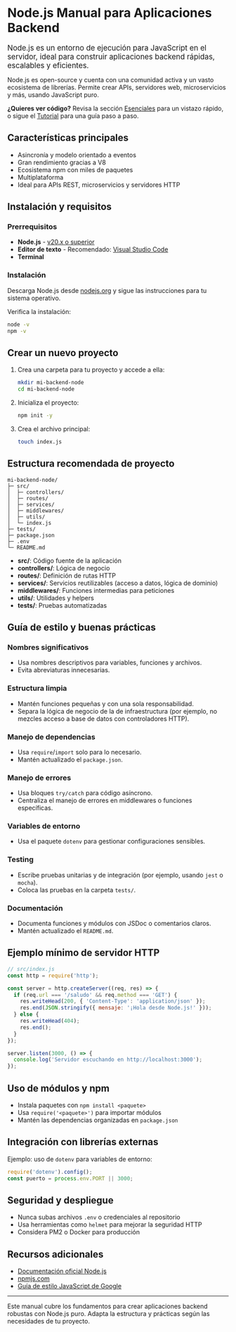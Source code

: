 # Node.js Manual para Aplicaciones Backend

<big style="margin-top: 2em">
Node.js es un entorno de ejecución para JavaScript en el servidor, ideal para construir aplicaciones backend rápidas, escalables y eficientes.
</big>

Node.js es open-source y cuenta con una comunidad activa y un vasto ecosistema de librerías. Permite crear APIs, servidores web, microservicios y más, usando JavaScript puro.

**¿Quieres ver código?** Revisa la sección [Esenciales](#esenciales) para un vistazo rápido, o sigue el [Tutorial](#tutorial) para una guía paso a paso.

## Características principales
- Asincronía y modelo orientado a eventos
- Gran rendimiento gracias a V8
- Ecosistema npm con miles de paquetes
- Multiplataforma
- Ideal para APIs REST, microservicios y servidores HTTP

## Instalación y requisitos

### Prerrequisitos
- **Node.js** - [v20.x o superior](https://nodejs.org/)
- **Editor de texto** - Recomendado: [Visual Studio Code](https://code.visualstudio.com/)
- **Terminal**

### Instalación
Descarga Node.js desde [nodejs.org](https://nodejs.org/) y sigue las instrucciones para tu sistema operativo.

Verifica la instalación:
```sh
node -v
npm -v
```

## Crear un nuevo proyecto

1. Crea una carpeta para tu proyecto y accede a ella:
   ```sh
   mkdir mi-backend-node
   cd mi-backend-node
   ```
2. Inicializa el proyecto:
   ```sh
   npm init -y
   ```
3. Crea el archivo principal:
   ```sh
   touch index.js
   ```

## Estructura recomendada de proyecto

```
mi-backend-node/
├─ src/
│  ├─ controllers/
│  ├─ routes/
│  ├─ services/
│  ├─ middlewares/
│  ├─ utils/
│  └─ index.js
├─ tests/
├─ package.json
├─ .env
└─ README.md
```

- **src/**: Código fuente de la aplicación
- **controllers/**: Lógica de negocio
- **routes/**: Definición de rutas HTTP
- **services/**: Servicios reutilizables (acceso a datos, lógica de dominio)
- **middlewares/**: Funciones intermedias para peticiones
- **utils/**: Utilidades y helpers
- **tests/**: Pruebas automatizadas

## Guía de estilo y buenas prácticas

### Nombres significativos
- Usa nombres descriptivos para variables, funciones y archivos.
- Evita abreviaturas innecesarias.

### Estructura limpia
- Mantén funciones pequeñas y con una sola responsabilidad.
- Separa la lógica de negocio de la de infraestructura (por ejemplo, no mezcles acceso a base de datos con controladores HTTP).

### Manejo de dependencias
- Usa `require`/`import` solo para lo necesario.
- Mantén actualizado el `package.json`.

### Manejo de errores
- Usa bloques `try/catch` para código asíncrono.
- Centraliza el manejo de errores en middlewares o funciones específicas.

### Variables de entorno
- Usa el paquete `dotenv` para gestionar configuraciones sensibles.

### Testing
- Escribe pruebas unitarias y de integración (por ejemplo, usando `jest` o `mocha`).
- Coloca las pruebas en la carpeta `tests/`.

### Documentación
- Documenta funciones y módulos con JSDoc o comentarios claros.
- Mantén actualizado el `README.md`.

## Ejemplo mínimo de servidor HTTP

```js
// src/index.js
const http = require('http');

const server = http.createServer((req, res) => {
  if (req.url === '/saludo' && req.method === 'GET') {
    res.writeHead(200, { 'Content-Type': 'application/json' });
    res.end(JSON.stringify({ mensaje: '¡Hola desde Node.js!' }));
  } else {
    res.writeHead(404);
    res.end();
  }
});

server.listen(3000, () => {
  console.log('Servidor escuchando en http://localhost:3000');
});
```

## Uso de módulos y npm

- Instala paquetes con `npm install <paquete>`
- Usa `require('<paquete>')` para importar módulos
- Mantén las dependencias organizadas en `package.json`

## Integración con librerías externas

Ejemplo: uso de `dotenv` para variables de entorno:
```js
require('dotenv').config();
const puerto = process.env.PORT || 3000;
```

## Seguridad y despliegue
- Nunca subas archivos `.env` o credenciales al repositorio
- Usa herramientas como `helmet` para mejorar la seguridad HTTP
- Considera PM2 o Docker para producción

## Recursos adicionales
- [Documentación oficial Node.js](https://nodejs.org/en/docs)
- [npmjs.com](https://www.npmjs.com/)
- [Guía de estilo JavaScript de Google](https://google.github.io/styleguide/jsguide.html)

---

Este manual cubre los fundamentos para crear aplicaciones backend robustas con Node.js puro. Adapta la estructura y prácticas según las necesidades de tu proyecto.
